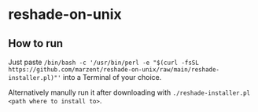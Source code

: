 # reshade-on-unix

## How to run

Just paste `/bin/bash -c '/usr/bin/perl -e "$(curl -fsSL https://github.com/marzent/reshade-on-unix/raw/main/reshade-installer.pl)"'` into a Terminal of your choice.


Alternatively manully run it after downloading with `./reshade-installer.pl <path where to install to>`.
